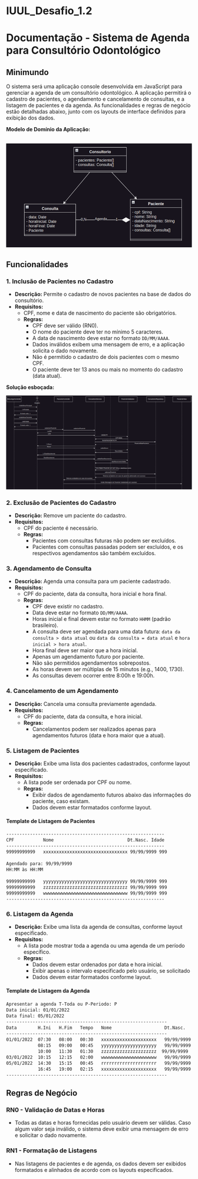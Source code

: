 # IUUL_Desafio_1.2

# Documentação - Sistema de Agenda para Consultório Odontológico

## Minimundo
O sistema será uma aplicação console desenvolvida em JavaScript para gerenciar a agenda de um consultório odontológico. A aplicação permitirá o cadastro de pacientes, o agendamento e cancelamento de consultas, e a listagem de pacientes e da agenda. As funcionalidades e regras de negócio estão detalhadas abaixo, junto com os layouts de interface definidos para exibição dos dados.


**Modelo de Domínio da Aplicação:**

![alt text](docs/imgs/modelo-dominio.png)
---

## Funcionalidades

### 1. Inclusão de Pacientes no Cadastro
- **Descrição:** Permite o cadastro de novos pacientes na base de dados do consultório.
- **Requisitos:**
  - CPF, nome e data de nascimento do paciente são obrigatórios.
  - **Regras:**
    - CPF deve ser válido (RN0).
    - O nome do paciente deve ter no mínimo 5 caracteres.
    - A data de nascimento deve estar no formato `DD/MM/AAAA`.
    - Dados inválidos exibem uma mensagem de erro, e a aplicação solicita o dado novamente.
    - Não é permitido o cadastro de dois pacientes com o mesmo CPF.
    - O paciente deve ter 13 anos ou mais no momento do cadastro (data atual).

**Solução esboçada:**

![alt text](docs/imgs/diagrama-sequencia-cadastrar-pacientes.png)

### 2. Exclusão de Pacientes do Cadastro
- **Descrição:** Remove um paciente do cadastro.
- **Requisitos:**
  - CPF do paciente é necessário.
  - **Regras:**
    - Pacientes com consultas futuras não podem ser excluídos.
    - Pacientes com consultas passadas podem ser excluídos, e os respectivos agendamentos são também excluídos.

### 3. Agendamento de Consulta
- **Descrição:** Agenda uma consulta para um paciente cadastrado.
- **Requisitos:**
  - CPF do paciente, data da consulta, hora inicial e hora final.
  - **Regras:**
    - CPF deve existir no cadastro.
    - Data deve estar no formato `DD/MM/AAAA`.
    - Horas inicial e final devem estar no formato `HHMM` (padrão brasileiro).
    - A consulta deve ser agendada para uma data futura: `data da consulta > data atual` ou `data da consulta = data atual` e `hora inicial > hora atual`.
    - Hora final deve ser maior que a hora inicial.
    - Apenas um agendamento futuro por paciente.
    - Não são permitidos agendamentos sobrepostos.
    - As horas devem ser múltiplas de 15 minutos (e.g., 1400, 1730).
    - As consultas devem ocorrer entre 8:00h e 19:00h.

### 4. Cancelamento de um Agendamento
- **Descrição:** Cancela uma consulta previamente agendada.
- **Requisitos:**
  - CPF do paciente, data da consulta, e hora inicial.
  - **Regras:**
    - Cancelamentos podem ser realizados apenas para agendamentos futuros (data e hora maior que a atual).

### 5. Listagem de Pacientes
- **Descrição:** Exibe uma lista dos pacientes cadastrados, conforme layout especificado.
- **Requisitos:**
  - A lista pode ser ordenada por CPF ou nome.
  - **Regras:**
    - Exibir dados de agendamento futuros abaixo das informações do paciente, caso existam.
    - Dados devem estar formatados conforme layout.

#### Template de Listagem de Pacientes

```
------------------------------------------------------------
CPF           Nome                            Dt.Nasc. Idade
------------------------------------------------------------
99999999999   xxxxxxxxxxxxxxxxxxxxxxxxxxxxxxxx 99/99/9999 999

Agendado para: 99/99/9999
HH:MM às HH:MM

99999999999   yyyyyyyyyyyyyyyyyyyyyyyyyyyyyyyy 99/99/9999 999
99999999999   zzzzzzzzzzzzzzzzzzzzzzzzzzzzzzzz 99/99/9999 999
99999999999   wwwwwwwwwwwwwwwwwwwwwwwwwwwwwwww 99/99/9999 999
------------------------------------------------------------
```


### 6. Listagem da Agenda
- **Descrição:** Exibe uma lista da agenda de consultas, conforme layout especificado.
- **Requisitos:**
  - A lista pode mostrar toda a agenda ou uma agenda de um período específico.
  - **Regras:**
    - Dados devem estar ordenados por data e hora inicial.
    - Exibir apenas o intervalo especificado pelo usuário, se solicitado
    - Dados devem estar formatados conforme layout.

#### Template de Listagem da Agenda

```
Apresentar a agenda T-Toda ou P-Periodo: P
Data inicial: 01/01/2022
Data final: 05/01/2022
-------------------------------------------------------------
Data        H.Ini   H.Fim   Tempo   Nome                    Dt.Nasc.
-------------------------------------------------------------
01/01/2022  07:30   08:00   00:30   xxxxxxxxxxxxxxxxxxxxx   99/99/9999
            08:15   09:00   00:45   yyyyyyyyyyyyyyyyyyyyy   99/99/9999
            10:00   11:30   01:30   zzzzzzzzzzzzzzzzzzzzz  99/99/9999
03/01/2022  10:15   12:15   02:00   wwwwwwwwwwwwwwwwwwwww   99/99/9999
05/01/2022  14:30   15:15   00:45   rrrrrrrrrrrrrrrrrrrrr   99/99/9999
            16:45   19:00   02:15   xxxxxxxxxxxxxxxxxxxxx   99/99/9999
-------------------------------------------------------------
```

## Regras de Negócio

### RN0 - Validação de Datas e Horas
- Todas as datas e horas fornecidas pelo usuário devem ser válidas. Caso algum valor seja inválido, o sistema deve exibir uma mensagem de erro e solicitar o dado novamente.

### RN1 - Formatação de Listagens
- Nas listagens de pacientes e de agenda, os dados devem ser exibidos formatados e alinhados de acordo com os layouts especificados.
